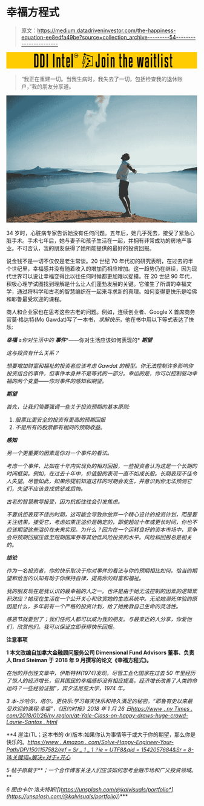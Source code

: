 # 幸福方程式

> 原文：<https://medium.datadriveninvestor.com/the-happiness-equation-ee8edfa49be?source=collection_archive---------54----------------------->

[![](img/06f94046d419f3a1f4ed3d82b8329343.png)](http://www.track.datadriveninvestor.com/DDIBeta11-23)

> “我正在重建一切。当我生病时，我失去了一切，包括检查我的退休账户，”我的朋友分享道。

![](img/9e888e262d87174eb68e8f0cb2d49203.png)

34 岁时，心脏病专家告诉她没有任何问题。五年后，她几乎死去，接受了紧急心脏手术。手术七年后，她与妻子和孩子生活在一起，并拥有非常成功的房地产事业。不可否认，我的朋友获得了她所能提供的最好的投资回报。

说金钱不是一切不仅仅是老生常谈。20 世纪 70 年代初的研究表明，在过去的半个世纪里，幸福感并没有随着收入的增加而相应增加。这一趋势仍在继续，因为现代世界可以说让幸福变得比以往任何时候都更加难以捉摸。在 20 世纪 90 年代，积极心理学试图找到理解是什么让人们蓬勃发展的关键。它催生了所谓的幸福文学，通过将科学和古老的智慧编织在一起来寻求新的真理。如何变得更快乐是哈佛和耶鲁最受欢迎的课程。

商人和企业家也在思考这些古老的问题。例如，连续创业者、Google X 首席商务官莫·格达特(Mo Gawdat)写了一本书，*求解快乐*，他在书中用以下等式表达了快乐:

***幸福*** *≥你对生活中的* ***事件****——你对生活应该如何表现的* ***期望***

*这与投资有什么关系？*

*想要增加财富和福祉的投资者应该考虑 Gawdat 的模型。你无法控制许多影响你投资组合的事件，但事件本身并不是等式的一部分。幸运的是，你可以控制驱动幸福的两个变量——你对事件的感知和期望。*

***期望***

*首先，让我们简要强调一些关于投资预期的基本原则:*

1.  *股票比更安全的投资有更高的预期回报*
2.  *不是所有的股票都有相同的预期收益。*

***感知***

*另一个更重要的因素是你对一个事件的看法。*

*考虑一个事件，比如在十年内实现负的相对回报，一些投资者认为这是一个长期的时间框架。例如，在过去十年中，价值股的表现一直不如成长股。长期表现不佳令人失望。尽管如此，如果你提前知道这样的时期会发生，并意识到你无法预测它们，失望不应该变成愤怒或后悔。*

*古老的智慧教导接受，因为抗拒往往会引发焦虑。*

*不要抗拒表现不佳的时期，这可能会导致你放弃一个精心设计的投资计划，而是要关注结果。接受它，考虑如果正溢价是确定的，即使超过十年或更长时间，你也不应该期望这些溢价在未来实现。为什么？因为在一个运转良好的资本市场中，竞争会将预期回报压低至短期国库券等其他低风险投资的水平。风险和回报总是相关的。*

***结论***

*作为一名投资者，你的快乐取决于你对事件的看法与你的预期相比如何。恰当的期望和恰当的认知有助于你保持自律，提高你的财富和福祉。*

*我的朋友现在是我认识的最幸福的人之一。也许是由于她无法控制的因素的逻辑累积效应？她现在生活在一个公开关心和欣赏她的生态系统中。无论她濒死体验的原因是什么，多年前有一个严格的投资计划，给了她挽救自己生命的灵活性。*

*感恩节就要到了；我们任何人都可以成为我的朋友。与最亲近的人分享，你爱他们，欣赏他们。我可以保证立即获得快乐回报。*

**注意事项**

**1 本文改编自加拿大金融顾问服务公司 Dimensional Fund Advisors 董事、负责人 Brad Steiman 于 2018 年 9 月撰写的论文《幸福方程式》。**

*在他的开创性文章中，伊斯特林(1974)发现，尽管工业化国家在过去 50 年里经历了惊人的经济增长，但其国民的幸福感却没有相应提高。经济增长改善了人类的命运吗？一些经验证据”，宾夕法尼亚大学，1974 年。*

**3 本-沙哈尔，塔尔。更快乐:学习每天快乐和持久满足的秘密。“耶鲁有史以来最受欢迎的课程:幸福”，《纽约时报》2018 年 1 月 26 日*[*https://www . ny Times . com/2018/01/26/ny region/at-Yale-Class-on-happy-draws-huge-crowd-Laurie-Santos . html*](https://www.nytimes.com/2018/01/26/nyregion/at-yale-class-on-happiness-draws-huge-crowd-laurie-santos.html)*

**4 崖注(TL；这本书的 dr)版本:如果你认为事情等于或大于你的期望，那么你是快乐的。*[*https://www . Amazon . com/Solve-Happy-Engineer-Your-Path/DP/1501157582/ref = Sr _ 1 _ 1？ie = UTF8&qid = 1542057684&Sr = 8-1&关键词=解决+对于+开心*](https://www.amazon.com/Solve-Happy-Engineer-Your-Path/dp/1501157582/ref=sr_1_1?ie=UTF8&qid=1542057684&sr=8-1&keywords=solve+for+happy)*

**5 帖子原载于*[](http://www.Theboxisthereforareason.com,)**；一个合作博客关注人们应该如何思考金融市场和广义投资领域。***

***6 图由卡尔·洛夫特斯(*[*)https://unsplash.com/@kalvisuals/portfolio*](https://unsplash.com/@kalvisuals/portfolio)*)***